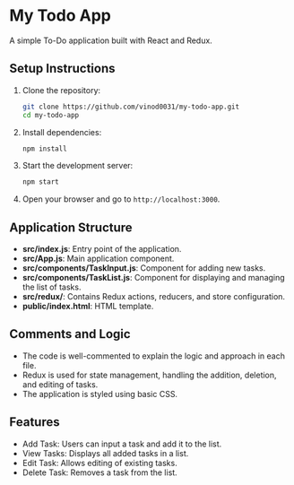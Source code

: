# My Todo App

A simple To-Do application built with React and Redux.

## Setup Instructions

1. Clone the repository:
    ```bash
    git clone https://github.com/vinod0031/my-todo-app.git
    cd my-todo-app
    ```

2. Install dependencies:
    ```bash
    npm install
    ```

3. Start the development server:
    ```bash
    npm start
    ```

4. Open your browser and go to `http://localhost:3000`.

## Application Structure

- **src/index.js**: Entry point of the application.
- **src/App.js**: Main application component.
- **src/components/TaskInput.js**: Component for adding new tasks.
- **src/components/TaskList.js**: Component for displaying and managing the list of tasks.
- **src/redux/**: Contains Redux actions, reducers, and store configuration.
- **public/index.html**: HTML template.

## Comments and Logic

- The code is well-commented to explain the logic and approach in each file.
- Redux is used for state management, handling the addition, deletion, and editing of tasks.
- The application is styled using basic CSS.

## Features

- Add Task: Users can input a task and add it to the list.
- View Tasks: Displays all added tasks in a list.
- Edit Task: Allows editing of existing tasks.
- Delete Task: Removes a task from the list.
